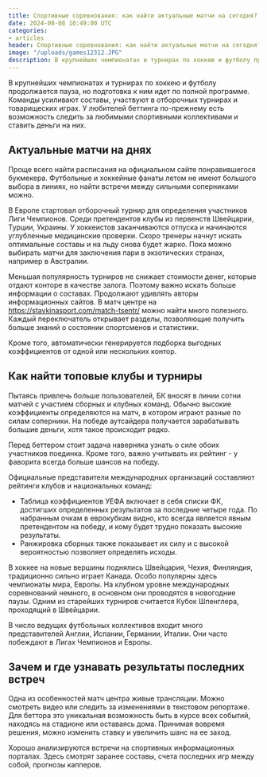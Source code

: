 ```yaml
---
title: Спортивные соревнования: как найти актуальные матчи на сегодня?
date: 2024-08-08 10:49:00 UTC
categories:
- articles
header: Спортивные соревнования: как найти актуальные матчи на сегодня?
image: "/uploads/games12312.JPG"
description: В крупнейших чемпионатах и турнирах по хоккею и футболу продолжается пауза, но подготовка к ним идет по полной программе.
---
```


<p>В крупнейших чемпионатах и турнирах по хоккею и футболу продолжается пауза, но подготовка к ним идет по полной программе. Команды усиливают составы, участвуют в отборочных турнирах и товарищеских играх. У любителей беттинга по-прежнему есть возможность следить за любимыми спортивными коллективами и ставить деньги на них.</p>
<h2>Актуальные матчи на днях</h2>
<p>Проще всего найти расписания на официальном сайте понравившегося букмекера. Футбольные и хоккейные фанаты летом не имеют большого выбора в линиях, но найти встречи между сильными соперниками можно.</p>
<p>В Европе стартовал отборочный турнир для определения участников Лиги Чемпионов. Среди претендентов клубы из первенств Швейцарии, Турции, Украины. У хоккеистов заканчиваются отпуска и начинаются углубленные медицинские проверки. Скоро тренеры начнут искать оптимальные составы и на льду снова будет жарко. Пока можно выбирать матчи для заключения пари в экзотических странах, например в Австралии.</p>
<p>Меньшая популярность турниров не снижает стоимости денег, которые отдают конторе в качестве залога. Поэтому важно искать больше информации о составах. Продолжают удивлять авторы информационных сайтов. В матч центре на <a href="https://stavkinasport.com/match-tsentr/">https://stavkinasport.com/match-tsentr/</a> можно найти много полезного. Каждый переключатель открывает разделы, позволяющие получить больше знаний о состоянии спортсменов и статистики.</p>
<p>Кроме того, автоматически генерируется подборка выгодных коэффициентов от одной или нескольких контор.</p>
<h2>Как найти топовые клубы и турниры</h2>
<p>Пытаясь привлечь больше пользователей, БК вносят в линии сотни матчей с участием сборных и клубных команд. Обычно высокие коэффициенты определяются на матч, в котором играют разные по силам соперники. На победе аутсайдера получается зарабатывать большие деньги, хотя такое происходит редко.</p>
<p>Перед беттером стоит задача наверняка узнать о силе обоих участников поединка. Кроме того, важно учитывать их рейтинг - у фаворита всегда больше шансов на победу.</p>
<p>Официальные представители международных организаций составляют рейтинги клубов и национальных команд:</p>
<ul>
<li>Таблица коэффициентов УЕФА включает в себя списки ФК, достигших определенных результатов за последние четыре года. По набранным очкам в еврокубкам видно, кто всегда является явным претендентом на победу, и кому будет трудно показать высокие результаты.</li>
<li>Ранжировка сборных также показывает их силу и с высокой вероятностью позволяет определять исходы.</li>
</ul>
<p>В хоккее на новые вершины поднялись Швейцария, Чехия, Финляндия, традиционно сильно играет Канада. Особо популярны здесь чемпионаты мира, Европы. На клубном уровне международных соревнований немного, в основном они проводятся в новогодние паузы. Одним из старейших турниров считается Кубок Шпенглера, проходящий в Швейцарии.</p>
<p>В число ведущих футбольных коллективов входит много представителей Англии, Испании, Германии, Италии. Они часто побеждают в Лигах Чемпионов и Европы.&nbsp;</p>
<h2>Зачем и где узнавать результаты последних встреч</h2>
<p>Одна из особенностей матч центра живые трансляции. Можно смотреть видео или следить за изменениями в текстовом репортаже. Для беттора это уникальная возможность быть в курсе всех событий, находясь на стадионе или оставаясь дома. Принимая вовремя решения, можно изменить ставку и увеличить шанс на ее заход.</p>
<p>Хорошо анализируются встречи на спортивных информационных порталах. Здесь смотрят заранее составы, счета последних игр между собой, прогнозы капперов.</p>

